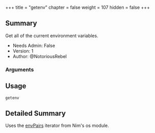 +++
title = "getenv"
chapter = false
weight = 107
hidden = false
+++

## Summary
Get all of the current environment variables.
  
- Needs Admin: False  
- Version: 1  
- Author: @NotoriousRebel  

### Arguments

## Usage

```
getenv
```


## Detailed Summary

Uses the [envPairs](https://nim-lang.org/docs/os.html#envPairs.i) iterator from Nim's os module.
